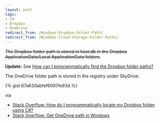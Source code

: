 ```yaml
---
layout: post
tags: 
- C# 
- Dropbox 
- OneDrive
redirect_from: /Windows-Dropbox-Folder-Path/
redirect_from: /Windows-Cloud-Storage-Folder-Paths/
---
```

<del>The Dropbox folder path is stored in host.db in the Dropbox ApplicationData/Local ApplicationData folders</del>. 

**Update:** See [How can I programmatically find the Dropbox folder paths?](http://idiotandrobot.com/blog/dropbox-windows-folder-path/)

The OneDrive folder path is stored in the registry under SkyDrive.

{% gist 67a630abfef6097fe93d %}

via 

- [Stack Overflow: How do I programmatically locate my Dropbox folder using C#?](http://stackoverflow.com/questions/9660280/)
- [Stack Overflow: Get OneDrive path in Windows](http://stackoverflow.com/questions/26771265/)
